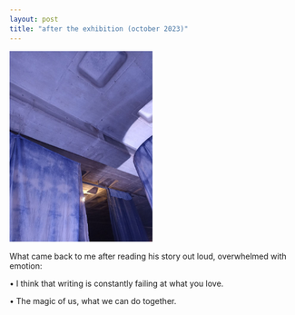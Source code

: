 ```yaml
---
layout: post
title: "after the exhibition (october 2023)"
---
```

<img src="/assets/blog_posts/posts/aftertheexhibition.jpeg.jpg" alt="exhibition picture" style='height: 50%; width: 50%; object-fit: contain'> 
<p>What came back to me after reading his story out loud, overwhelmed with emotion:</p>
<p>•	I think that writing is constantly failing at what you love.</p>
<p>•	The magic of us, what we can do together.</p>
